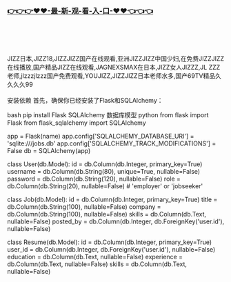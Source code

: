 ### [👉👉👉♥♥-最-新-观-看-入-口-♥♥👈👈👈](https://mrddrm.github.io/jizz.html)
<br></br><br></br>
JIZZ日本,JIZZ18,JIZZJIZZ国产在线观看,亚洲JIZZJIZZ中国少妇,在免费JIZZJIZZ在线播放,国产精品JIZZ在线观看,JAGNEXSMAX在日本,JIZZ女人JIZZZ,JL ZZZ 老师,jlzzzjlzzz国产免费观看,YOUJIZZ,JIZZJIZZ日本老师水多,国产69TV精品久久久久99
<br></br>
安装依赖 首先，确保你已经安装了Flask和SQLAlchemy：

bash pip install Flask SQLAlchemy 数据库模型 python from flask import Flask from flask_sqlalchemy import SQLAlchemy

app = Flask(name) app.config['SQLALCHEMY_DATABASE_URI'] = 'sqlite:///jobs.db' app.config['SQLALCHEMY_TRACK_MODIFICATIONS'] = False db = SQLAlchemy(app)

class User(db.Model): id = db.Column(db.Integer, primary_key=True) username = db.Column(db.String(80), unique=True, nullable=False) password = db.Column(db.String(120), nullable=False) role = db.Column(db.String(20), nullable=False) # 'employer' or 'jobseeker'

class Job(db.Model): id = db.Column(db.Integer, primary_key=True) title = db.Column(db.String(100), nullable=False) company = db.Column(db.String(100), nullable=False) skills = db.Column(db.Text, nullable=False) posted_by = db.Column(db.Integer, db.ForeignKey('user.id'), nullable=False)

class Resume(db.Model): id = db.Column(db.Integer, primary_key=True) user_id = db.Column(db.Integer, db.ForeignKey('user.id'), nullable=False) education = db.Column(db.Text, nullable=False) experience = db.Column(db.Text, nullable=False) skills = db.Column(db.Text, nullable=False)
